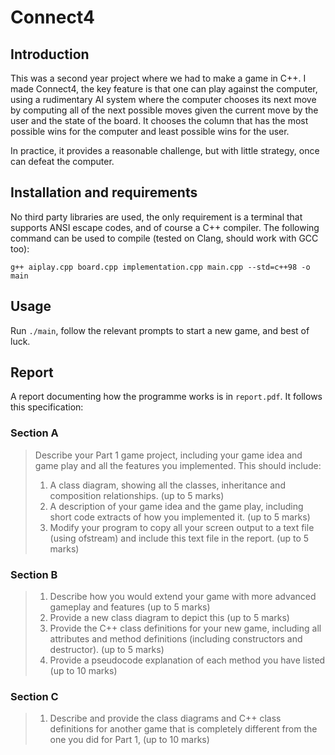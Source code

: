 # Connect4

## Introduction

This was a second year project where we had to make a game in C++. I made Connect4, the key feature is that one can play against the computer, using a rudimentary AI system where the computer chooses its next move by computing all of the next possible moves given the current move by the user and the state of the board. It chooses the column that has the most possible wins for the computer and least possible wins for the user.

In practice, it provides a reasonable challenge, but with little strategy, once can defeat the computer.

## Installation and requirements

No third party libraries are used, the only requirement is a terminal that supports ANSI escape codes, and of course a C++ compiler. The following command can be used to compile (tested on Clang, should work with GCC too):

```
g++ aiplay.cpp board.cpp implementation.cpp main.cpp --std=c++98 -o main
```

## Usage

Run ```./main```, follow the relevant prompts to start a new game, and best of luck.

## Report

A report documenting how the programme works is in ```report.pdf```. It follows this specification:

### Section A

> Describe your Part 1 game project, including your game idea and game play and all the features you implemented. This should include:
> 1. A class diagram, showing all the classes, inheritance and composition relationships. (up to 5 marks)
> 2. A description of your game idea and the game play, including short code extracts of how you implemented it. (up to 5 marks)
> 3. Modify your program to copy all your screen output to a text file (using ofstream) and include this text file in the report. (up to 5 marks)

### Section B

>1. Describe how you would extend your game with more advanced gameplay and features (up to 5 marks)
>2. Provide a new class diagram to depict this (up to 5 marks)
>3. Provide the C++ class definitions for your new game, including all attributes and method definitions (including constructors and destructor). (up to 5 marks)
>4. Provide a pseudocode explanation of each method you have listed (up to 10 marks)

### Section C

>1. Describe and provide the class diagrams and C++ class definitions for another game that is completely different from the one you did for Part 1, (up to 10 marks)